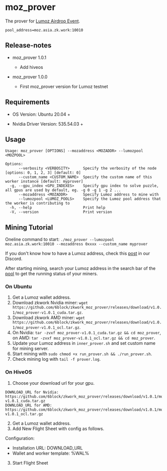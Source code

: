 # moz_prover
The prover for [Lumoz Airdrop Event](https://docs.lumoz.org/zkprover-airdrop-event).
```shell
pool_address=moz.asia.zk.work:10010
```

## Release-notes

- moz_prover 1.0.1
  - Add hiveos

- moz_prover 1.0.0
  - First moz_prover version for Lumoz testnet

## Requirements
- OS Version: Ubuntu 20.04 +

- Nvidia Driver Version: 535.54.03 +

## Usage
```shell
Usage: moz_prover [OPTIONS] --mozaddress <MOZADDR> --lumozpool <MOZPOOL>

Options:
      --verbosity <VERBOSITY>      Specify the verbosity of the node [options: 0, 1, 2, 3] [default: 0]
      --custom_name <CUSTOM_NAME>  Specify the custom name of this worker instance [default: myprover]
  -g, --gpu_index <GPU_INDEXES>    Specify gpu index to solve puzzle, all gpus are used by default, eg. -g 0 -g 1 -g 2 ...
      --mozaddress <MOZADDR>       Specify Lumoz address to mine with
      --lumozpool <LUMOZ_POOLS>    Specify the Lumoz pool address that the worker is contributing to
  -h, --help                       Print help
  -V, --version                    Print version
```

## Mining Tutorial

Oneline command to start:
`./moz_prover --lumozpool moz.asia.zk.work:10010 --mozaddress 0xxxx --custom_name myprover`

If you don't know how to have a Lumoz address, check this [post](https://discord.com/channels/984349855617011712/1301815847760957470/1302924757368573994) in our Discord.

After starting mining, search your Lumoz address in the search bar of the [pool](https://zk.work/en/lumoz) to get the running status of your miners.

### On Ubuntu

1. Get a Lumoz wallet address.
2. Download zkwork Nvidia miner: `wget https://github.com/6block/zkwork_moz_prover/releases/download/v1.0.1/moz_prover-v1.0.1_cuda.tar.gz`.
3. Download zkwork AMD miner: `wget https://github.com/6block/zkwork_moz_prover/releases/download/v1.0.1/moz_prover-v1.0.1_ocl.tar.gz`.
4. On Nvidia: `tar -zvxf moz_prover-v1.0.1_cuda.tar.gz && cd moz_prover`, on AMD: `tar -zvxf moz_prover-v1.0.1_ocl.tar.gz && cd moz_prover`.
5. Update your Lumoz address in `inner_prover.sh` and set custom name for mining server.
6. Start mining with `sudo chmod +x run_prover.sh && ./run_prover.sh`.
7. Check mining log with `tail -f prover.log`.

### On HiveOS 

1. Choose your download url for your gpu.
  ```
  DOWNLOAD_URL for Nvidia: https://github.com/6block/zkwork_moz_prover/releases/download/v1.0.1/moz_prover-v1.0.1_cuda.tar.gz
  DOWNLOAD_URL for AMD: https://github.com/6block/zkwork_moz_prover/releases/download/v1.0.1/moz_prover-v1.0.1_ocl.tar.gz
  ```
2. Get a Lumoz wallet address.
3. Add New Flight Sheet with config as follows.

Configuration:
- Installation URL: DOWNLOAD_URL
- Wallet and worker template: %WAL%

3. Start Flight Sheet
